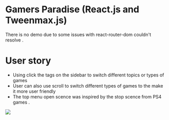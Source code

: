# Gamers Paradise (React.js and Tweenmax.js)
There is no demo due to some issues with react-router-dom couldn't resolve .  

# User story 
- Using click  the tags on the sidebar to switch different topics or types of games 
- User can also use scroll to switch different types of games to the make  it more user friendly
- The top menu open scence was inspired by the stop scence from PS4 games .  


<img src="GamersParadise_pic.gif" >
